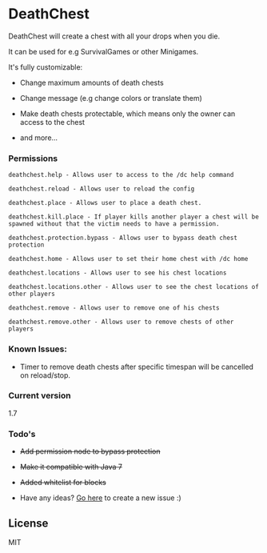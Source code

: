 # DeathChest

DeathChest will create a chest with all your drops when you die.

It can be used for e.g SurvivalGames or other Minigames.

It's fully customizable:

- Change maximum amounts of death chests

- Change message (e.g change colors or translate them)

- Make death chests protectable, which means only the owner can access to the chest

- and more...

### Permissions

```
deathchest.help - Allows user to access to the /dc help command

deathchest.reload - Allows user to reload the config

deathchest.place - Allows user to place a death chest.

deathchest.kill.place - If player kills another player a chest will be spawned without that the victim needs to have a permission.

deathchest.protection.bypass - Allows user to bypass death chest protection

deathchest.home - Allows user to set their home chest with /dc home

deathchest.locations - Allows user to see his chest locations

deathchest.locations.other - Allows user to see the chest locations of other players

deathchest.remove - Allows user to remove one of his chests

deathchest.remove.other - Allows user to remove chests of other players
```

### Known Issues:

- Timer to remove death chests after specific timespan will be cancelled on reload/stop.

### Current version
1.7
### Todo's

 - ~~Add permission node to bypass protection~~
 
 - ~~Make it compatible with Java 7~~
 
 - ~~Added whitelist for blocks~~

 
 - Have any ideas? [Go here](https://github.com/KaskadekingDE/DeathChest/issues/new "New Issue - DeathChest") to create a new issue :)

License
----
MIT